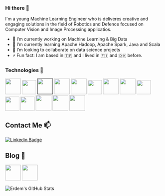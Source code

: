 ### Hi there 👋

I'm a young Machine Learning Engineer who is deliveres creative and engaging solutions in the field of Robotics and Defence focused on Computer Vision and Image Processing applicatios.

- 🔭 I’m currently working on Machine Learning & Big Data
- 🌱 I’m currently learning Apache Hadoop, Apache Spark, Java and Scala
- 👯 I’m looking to collaborate on data science projects
- ⚡ Fun fact: I am based in 🇹🇷 and I lived in 🇫🇮 and 🇩🇰 before.

### Technologies 🧠

<code><a href="https://www.python.org/" target="_blank"><img height="50" src="https://www.vectorlogo.zone/logos/python/python-ar21.svg"></a></code>
<code><a href="https://www.isocpp.org/" target="_blank"><img height="45" src="https://isocpp.org/assets/images/cpp_logo.png"></a></code>
<code><a href="" target="_blank"><img height="50" src="https://img.icons8.com/color/48/000000/c-programming.png"></a></code>
<code><a href="https://www.pytorch.org/" target="_blank"><img height="50" src="https://www.vectorlogo.zone/logos/pytorch/pytorch-ar21.svg"></a></code>
<code><a href="https://www.tensorflow.org/" target="_blank"><img height="50" src="https://www.vectorlogo.zone/logos/tensorflow/tensorflow-ar21.svg"></a></code>
<code><a href="https://www.keras.io/" target="_blank"><img height="45" src="https://keras.io/img/logo.png"></a></code>
<code><a href="https://www.opencv.org/" target="_blank"><img height="50" src="https://www.vectorlogo.zone/logos/opencv/opencv-ar21.svg"></a></code>
<code><a href="https://www.numpy.org/" target="_blank"><img height="50" src="https://www.vectorlogo.zone/logos/numpy/numpy-ar21.svg"></a></code>
<code><a href="https://www.ros.org/" target="_blank"><img height="45" src="https://www.ros.org/wp-content/uploads/2013/10/rosorg-logo1.png"></a></code>
<code><a href="http://www.gazebosim.org/" target="_blank"><img height="45" src="http://gazebosim.org/assets/masthead-0bd44817978df8069f427d8ca1657998789065a2b242edfd1a3d8ab4a329dd4c.png"></a></code>
<code><a href="https://www.mathworks.com/" target="_blank"><img height="45" src="https://www.mathworks.com/etc/designs/mathworks/img/pic-header-mathworks-logo.svg"></a></code>
<code><a href="https://www.jupyter.org/" target="_blank"><img height="50" src="https://www.vectorlogo.zone/logos/linux/linux-ar21.svg"></a></code>
<code><a href="https://github.com//" target="_blank"><img height="50" src="https://www.vectorlogo.zone/logos/github/github-ar21.svg"></a></code>
<code><a href="https://www.jupyter.org/" target="_blank"><img height="50" src="https://www.vectorlogo.zone/logos/jupyter/jupyter-ar21.svg"></a></code>

## Contact Me 📫

[![Linkedin Badge](https://img.shields.io/badge/erdemuysal13-follow%20on%20linkedin-blue?style=for-the-badge&logo=linkedin)](https://www.linkedin.com/in/erdemuysal13/)

## Blog :pencil:

<code><a href="https://medium.com/@erdemuysal13" target="_blank"><img height="50" src="https://www.vectorlogo.zone/logos/medium/medium-ar21.svg"></a></code>
<code><a href="https://www.kaggle.com/erdemuysal" target="_blank"><img height="50" src="https://www.vectorlogo.zone/logos/kaggle/kaggle-ar21.svg"></a></code>

![Erdem's GitHub Stats](https://github-readme-stats.vercel.app/api?username=erd3muysal&show_icons=true)
